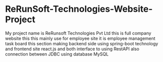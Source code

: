 # ReRunSoft-Technologies-Website-Project
My project name is ReRunsoft Technologies Pvt Ltd this is full company website this this mainly use for employee site it is employee management task board this section making backend side using spring-boot technology and frontend site react.js and both interface to using RestAPI also connection between JDBC using database MySQL
